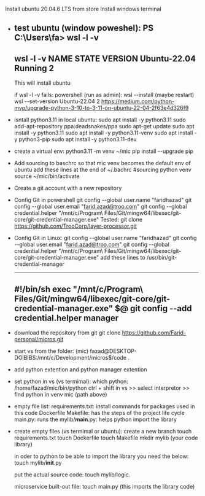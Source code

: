 Install ubuntu 20.04.6 LTS from store
Install windows terminal

- test ubuntu (window poweshel):
    PS C:\Users\fa> wsl -l -v
    ---------------------------------------------
    wsl -l -v
    NAME            STATE           VERSION
    Ubuntu-22.04    Running         2
    ---------------------------------------------

    This will install ubuntu 

    if wsl -l -v fails:
    powershell (run as admin): wsl --install (maybe restart)
    wsl --set-version Ubuntu-22.04 2
    https://medium.com/python-mvp/upgrade-python-3-10-to-3-11-on-ubuntu-22-04-2f63e4d326f9


 - isntall python3.11 in local ubuntu:
    sudo apt install -y python3.11
    sudo add-apt-repository ppa:deadsnakes/ppa
    sudo apt-get update
    sudo apt install -y python3.11
    sudo apt install -y python3.11-venv
    sudo apt install -y python3-pip
    sudo apt install -y python3.11-dev

- create a virtual env:
    python3.11 -m venv ~/mic
    pip install --upgrade pip

- Add sourcing to baschrc so that mic venv becomes the default env of ubuntu
    add these lines at the end of ~/.bachrc
        #sourcing python venv                                                                              
        source ~/mic/bin/activate 

- Create a git account with a new repository

- Config Git in powershell
    git config --global user.name "faridhazad"
    git config --global user.email "farid.azad@troo.com"
    git config --global credential.helper "/mnt/c/Program\ Files/Git/mingw64/libexec/git-core/git-credential-manager.exe"
    Tested: git clone https://github.com/TrooCorp/layer-processor.git

 - Config Git in Linux:
    git config --global user.name "faridhazad"
    git config --global user.email "farid.azad@troo.com"
    git config --global credential.helper "/mnt/c/Program\ Files/Git/mingw64/libexec/git-core/git-credential-manager.exe"
    add these lines to  /usr/bin/git-credential-manager
    
    ---------------------------------------------
    #!/bin/sh 
    exec "/mnt/c/Program\ Files/Git/mingw64/libexec/git-core/git-credential-manager.exe" $@
    git config --add credential.helper manager
    ---------------------------------------------

- download the repository from git
    git clone https://github.com/Farid-personal/micros.git

- start vs from the folder: (mic) fazad@DESKTOP-DOIBIBS:/mnt/c/Development/micros$/code .
- add python extention and python manager extention

- set python in vs (vs termimal):
    which python:   /home/fazad/mic/bin/python
    ctrl + shift in vs >> select interpretor >> find python in venv mic (path above)

- empty file list:
    requirements.txt: install commands for packages used in this code
    Dockerfile
    Makefile: has the steps of the project life cycle
    main.py: runs the 
    mylib/__main__.py: helps python import the library

- create empty files (vs termimal or ubuntu):
    create a new branch
    touch requirements.txt
    touch Dockerfile
    touch Makefile
    mkdir mylib (your code library)
    
    in oder to python to be able to import the library you need the below:
        touch mylib/__init__.py
    
    put the actual source code:
        touch mylib/logic.
    
    microservice built-out file:
        touch main.py (this imports the library code)